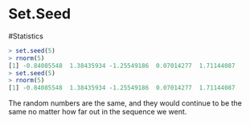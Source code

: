 # Set.Seed
#Statistics 
```R
> set.seed(5)
> rnorm(5)
[1] -0.84085548  1.38435934 -1.25549186  0.07014277  1.71144087
> set.seed(5)
> rnorm(5)
[1] -0.84085548  1.38435934 -1.25549186  0.07014277  1.71144087
```
The random numbers are the same, and they would continue to be the same no matter how far out in the sequence we went.